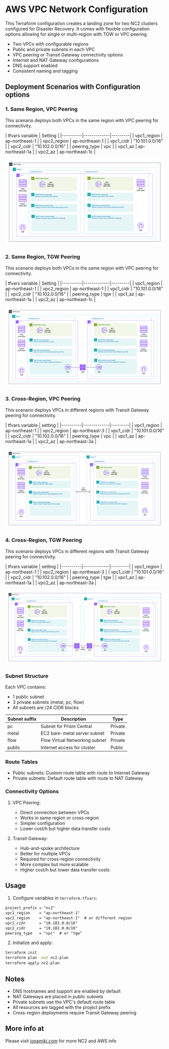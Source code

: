 # AWS VPC Network Configuration

This Terraform configuration creates a landing zone for two NC2 clusters configured for Disaster Recovery. It comes with flexible configuration options allowing for single or multi-region with TGW or VPC peering. 

- Two VPCs with configurable regions
- Public and private subnets in each VPC
- VPC peering or Transit Gateway connectivity options
- Internet and NAT Gateway configurations
- DNS support enabled
- Consistent naming and tagging

## Deployment Scenarios with Configuration options

### 1. Same Region, VPC Peering

This scenario deploys both VPCs in the same region with VPC peering for connectivity.

| tfvars variable | Setting | 
|----------|-------------|---------|
| vpc1_region | ap-northeast-1 | 
| vpc2_region | ap-northeast-1 | 
| vpc1_cidr | "10.101.0.0/16" | 
| vpc2_cidr | "10.102.0.0/16" | 
| peering_type | vpc | 
| vpc1_az | ap-northeast-1a | 
| vpc2_az | ap-northeast-1c | 

![](assets/2025-06-11_TF-single-VPC_multi-AZ.png)

### 2. Same Region, TGW Peering

This scenario deploys both VPCs in the same region with VPC peering for connectivity.

| tfvars variable | Setting | 
|----------|-------------|---------|
| vpc1_region | ap-northeast-1 | 
| vpc2_region | ap-northeast-1 | 
| vpc1_cidr | "10.101.0.0/16" | 
| vpc2_cidr | "10.102.0.0/16" | 
| peering_type | tgw | 
| vpc1_az | ap-northeast-1a | 
| vpc2_az | ap-northeast-1c | 

![](assets/2025-06-11_TF_single-region_TGW-peering.png)

### 3. Cross-Region, VPC Peering

This scenario deploys VPCs in different regions with Transit Gateway peering for connectivity.

| tfvars variable | setting | 
|----------|-------------|---------|
| vpc1_region | ap-northeast-1 | 
| vpc2_region | ap-northeast-3 | 
| vpc1_cidr | "10.101.0.0/16" | 
| vpc2_cidr | "10.102.0.0/16" | 
| peering_type | vpc | 
| vpc1_az | ap-northeast-1a | 
| vpc2_az | ap-northeast-3a | 

![](assets/2025-06-11_TF_multi-region_VPC-peering.png)

### 4. Cross-Region, TGW Peering

This scenario deploys VPCs in different regions with Transit Gateway peering for connectivity.

| tfvars variable | setting | 
|----------|-------------|---------|
| vpc1_region | ap-northeast-1 | 
| vpc2_region | ap-northeast-3 | 
| vpc1_cidr | "10.101.0.0/16" | 
| vpc2_cidr | "10.102.0.0/16" | 
| peering_type | tgw | 
| vpc1_az | ap-northeast-1a | 
| vpc2_az | ap-northeast-3a | 

![](assets/2025-06-11_TF_multi-region_TGW-peering.png)




### Subnet Structure

Each VPC contains:
- 1 public subnet
- 3 private subnets (metal, pc, flow)
- All subnets are /24 CIDR blocks

| Subnet suffix | Description | Type |
|----------|-------------|-------------|
| pc | Subnet for Prism Central | Private |
| metal | EC2 bare-metal server subnet | Private |
| flow | Flow Virtual Networking subnet | Private |
| public | Internet access for cluster | Public |


### Route Tables

- Public subnets: Custom route table with route to Internet Gateway
- Private subnets: Default route table with route to NAT Gateway

### Connectivity Options

1. VPC Peering:
   - Direct connection between VPCs
   - Works in same region or cross-region
   - Simpler configuration
   - Lower cost/h but higher data transfer costs

2. Transit Gateway:
   - Hub-and-spoke architecture
   - Better for multiple VPCs
   - Required for cross-region connectivity
   - More complex but more scalable
   - Higher cost/h but lower data transfer costs


## Usage

1. Configure variables in `terraform.tfvars`:
```hcl
project_prefix = "nc2"
vpc1_region    = "ap-northeast-1"
vpc2_region    = "ap-northeast-1"  # or different region
vpc1_cidr      = "10.101.0.0/16"
vpc2_cidr      = "10.102.0.0/16"
peering_type   = "vpc"  # or "tgw"
```

2. Initialize and apply:
```bash
terraform init
terraform plan -out nc2.plan
terraform apply nc2.plan
```

## Notes

- DNS hostnames and support are enabled by default
- NAT Gateways are placed in public subnets
- Private subnets use the VPC's default route table
- All resources are tagged with the project prefix
- Cross-region deployments require Transit Gateway peering 

## More info at

Please visit [jonamiki.com](https://jonamiki.com) for more NC2 and AWS info